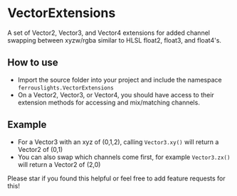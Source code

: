 # VectorExtensions
A set of Vector2, Vector3, and Vector4 extensions for added channel swapping between xyzw/rgba similar to HLSL float2, float3, and float4's.

## How to use
 - Import the source folder into your project and include the namespace ```ferrouslights.VectorExtensions```
 - On a Vector2, Vector3, or Vector4, you should have access to their extension methods for accessing and mix/matching channels.
 
## Example
 - For a Vector3 with an xyz of (0,1,2), calling ```Vector3.xy()``` will return a Vector2 of (0,1)
 - You can also swap which channels come first, for example ```Vector3.zx()``` will return a Vector2 of (2,0)
 
 Please star if you found this helpful or feel free to add feature requests for this! 
